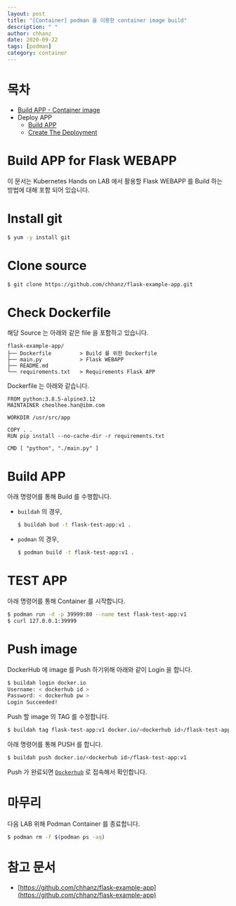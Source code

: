 ```yaml
---
layout: post
title: "[Container] podman 을 이용한 container image build"
description: " "
author: chhanz
date: 2020-09-22
tags: [podman]
category: container
---
```

# 목차
+ [Build APP - Container image](/container/2020/09/21/buildah/)   
+ Deploy APP
    + [Build APP](/container/2020/09/22/podman-build-flask-example-app/)   
    + [Create The Deployment](/2020/09/23/create-deployment/)   
   
# Build APP for Flask WEBAPP
이 문서는 Kubernetes Hands on LAB 에서 활용할 Flask WEBAPP 를 Build 하는 방법에 대해 포함 되어 있습니다.   
   
# Install git
```bash
$ yum -y install git
```
   
# Clone source 
```bash
$ git clone https://github.com/chhanz/flask-example-app.git
```
   
# Check Dockerfile
해당 Source 는 아래와 같은 file 을 포함하고 있습니다.   
```console
flask-example-app/
├── Dockerfile         > Build 를 위한 Dockerfile
├── main.py            > Flask WEBAPP
├── README.md
└── requirements.txt   > Requirements Flask APP 
```
   
Dockerfile 는 아래와 같습니다.   
```docker
FROM python:3.8.5-alpine3.12
MAINTAINER cheolhee.han@ibm.com

WORKDIR /usr/src/app

COPY . .
RUN pip install --no-cache-dir -r requirements.txt

CMD [ "python", "./main.py" ]
```
   
# Build APP
아래 명령어를 통해 Build 를 수행합니다.    
- `buildah` 의 경우,
    ```bash
    $ buildah bud -t flask-test-app:v1 .
    ```
   
- `podman` 의 경우,
    ```bash
    $ podman build -t flask-test-app:v1 .
    ```
     
# TEST APP 
아래 명령어를 통해 Container 를 시작합니다.   
```bash
$ podman run -d -p 39999:80 --name test flask-test-app:v1
$ curl 127.0.0.1:39999
```
    
# Push image
DockerHub 에 image 를 Push 하기위해 아래와 같이 Login 을 합니다.   
```bash
$ buildah login docker.io
Username: < dockerhub id >
Password: < dockerhub pw >
Login Succeeded!
```
   
Push 할 image 의 TAG 를 수정합니다.   
```bash
$ buildah tag flask-test-app:v1 docker.io/<dockerhub id>/flask-test-app:v1
```
   
아래 명령어를 통해 PUSH 를 합니다.   
```bash
$ buildah push docker.io/<dockerhub id>/flask-test-app:v1
```
Push 가 완료되면 [`Dockerhub`](https://hub.docker.com/) 로 접속해서 확인합니다.   
   
# 마무리
다음 LAB 위해 Podman Container 를 종료합니다.   
```bash
$ podman rm -f $(podman ps -aq)
```
   
# 참고 문서
* [https://github.com/chhanz/flask-example-app](https://github.com/chhanz/flask-example-app)   
